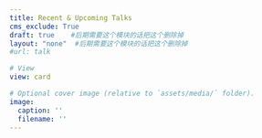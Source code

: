 ```yaml
---
title: Recent & Upcoming Talks
cms_exclude: True
draft: true    #后期需要这个模块的话把这个删除掉
layout: "none"  #后期需要这个模块的话把这个删除掉
#url: talk

# View
view: card

# Optional cover image (relative to `assets/media/` folder).
image:
  caption: ''
  filename: ''
---
```

